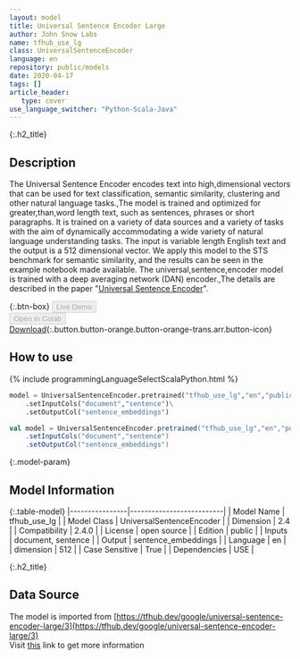 ```yaml
---
layout: model
title: Universal Sentence Encoder Large
author: John Snow Labs
name: tfhub_use_lg
class: UniversalSentenceEncoder
language: en
repository: public/models
date: 2020-04-17
tags: []
article_header:
   type: cover
use_language_switcher: "Python-Scala-Java"
---
```


{:.h2_title}
## Description 
The Universal Sentence Encoder encodes text into high,dimensional vectors that can be used for text classification, semantic similarity, clustering and other natural language tasks.,The model is trained and optimized for greater,than,word length text, such as sentences, phrases or short paragraphs. It is trained on a variety of data sources and a variety of tasks with the aim of dynamically accommodating a wide variety of natural language understanding tasks. The input is variable length English text and the output is a 512 dimensional vector. We apply this model to the STS benchmark for semantic similarity, and the results can be seen in the example notebook made available. The universal,sentence,encoder model is trained with a deep averaging network (DAN) encoder.,The details are described in the paper "[Universal Sentence Encoder](https://arxiv.org/abs/1803.11175)".



{:.btn-box}
<button class="button button-orange" disabled>Live Demo</button><br/><button class="button button-orange" disabled>Open in Colab</button><br/>[Download](https://s3.amazonaws.com/auxdata.johnsnowlabs.com/public/models/tfhub_use_lg_en_2.4.0_2.4_1587136993894.zip){:.button.button-orange.button-orange-trans.arr.button-icon}<br/>

## How to use 
<div class="tabs-box" markdown="1">

{% include programmingLanguageSelectScalaPython.html %}

```python
model = UniversalSentenceEncoder.pretrained("tfhub_use_lg","en","public/models")\
	.setInputCols("document","sentence")\
	.setOutputCol("sentence_embeddings")
```

```scala
val model = UniversalSentenceEncoder.pretrained("tfhub_use_lg","en","public/models")
	.setInputCols("document","sentence")
	.setOutputCol("sentence_embeddings")
```
</div>



{:.model-param}
## Model Information
{:.table-model}
|----------------|--------------------------|
| Model Name     | tfhub_use_lg             |
| Model Class    | UniversalSentenceEncoder |
| Dimension      | 2.4                      |
| Compatibility  | 2.4.0                    |
| License        | open source              |
| Edition        | public                   |
| Inputs         | document, sentence       |
| Output         | sentence_embeddings      |
| Language       | en                       |
| dimension      | 512                      |
| Case Sensitive | True                     |
| Dependencies   | USE                      |




{:.h2_title}
## Data Source
The model is imported from [https://tfhub.dev/google/universal-sentence-encoder-large/3](https://tfhub.dev/google/universal-sentence-encoder-large/3)  
Visit [this](https://github.com/JohnSnowLabs/spark-nlp/blob/master/src/main/scala/com/johnsnowlabs/nlp/embeddings/UniversalSentenceEncoder.scala) link to get more information

